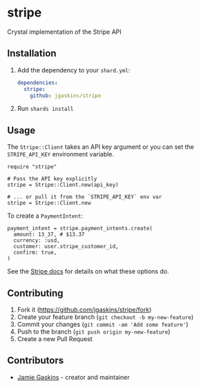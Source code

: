 # stripe

Crystal implementation of the Stripe API

## Installation

1. Add the dependency to your `shard.yml`:

   ```yaml
   dependencies:
     stripe:
       github: jgaskins/stripe
   ```

2. Run `shards install`

## Usage

The `Stripe::Client` takes an API key argument or you can set the `STRIPE_API_KEY` environment variable.

```crystal
require "stripe"

# Pass the API key explicitly
stripe = Stripe::Client.new(api_key)

# ... or pull it from the `STRIPE_API_KEY` env var
stripe = Stripe::Client.new
```

To create a `PaymentIntent`:

```crystal
payment_intent = stripe.payment_intents.create(
  amount: 13_37, # $13.37
  currency: :usd,
  customer: user.stripe_customer_id,
  confirm: true,
)
```

See the [Stripe docs](https://docs.stripe.com/api/payment_intents/create) for details on what these options do.

## Contributing

1. Fork it (<https://github.com/jgaskins/stripe/fork>)
2. Create your feature branch (`git checkout -b my-new-feature`)
3. Commit your changes (`git commit -am 'Add some feature'`)
4. Push to the branch (`git push origin my-new-feature`)
5. Create a new Pull Request

## Contributors

- [Jamie Gaskins](https://github.com/jgaskins) - creator and maintainer
